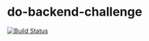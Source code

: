# do-backend-challenge

[![Build Status](https://travis-ci.org/GenPage/do-backend-challenge.svg?branch=master)](https://travis-ci.org/GenPage/do-backend-challenge)
